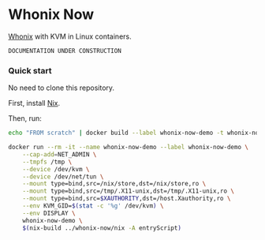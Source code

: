 # Whonix Now

[Whonix](https://www.whonix.org/) with KVM in Linux containers.

`DOCUMENTATION UNDER CONSTRUCTION`

### Quick start

No need to clone this repository.

First, install [Nix](https://nixos.org/download.html).

Then, run:

```sh
echo "FROM scratch" | docker build --label whonix-now-demo -t whonix-now-demo -f - .

docker run --rm -it --name whonix-now-demo --label whonix-now-demo \
    --cap-add=NET_ADMIN \
    --tmpfs /tmp \
    --device /dev/kvm \
    --device /dev/net/tun \
    --mount type=bind,src=/nix/store,dst=/nix/store,ro \
    --mount type=bind,src=/tmp/.X11-unix,dst=/tmp/.X11-unix,ro \
    --mount type=bind,src=$XAUTHORITY,dst=/host.Xauthority,ro \
    --env KVM_GID=$(stat -c '%g' /dev/kvm) \
    --env DISPLAY \
    whonix-now-demo \
    $(nix-build ../whonix-now/nix -A entryScript)
```
